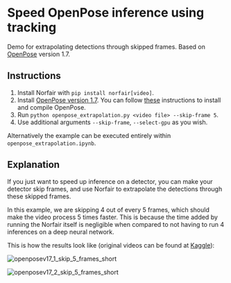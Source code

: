 # Speed OpenPose inference using tracking

Demo for extrapolating detections through skipped frames. Based on [OpenPose](https://github.com/CMU-Perceptual-Computing-Lab/openpose) version 1.7.

## Instructions

1. Install Norfair with `pip install norfair[video]`.
2. Install [OpenPose version 1.7](https://github.com/CMU-Perceptual-Computing-Lab/openpose/releases/tag/v1.7.0). You can follow [these](./openpose_extrapolation.ipynb) instructions to install and compile OpenPose.
3. Run `python openpose_extrapolation.py <video file> --skip-frame 5`.
4. Use additional arguments `--skip-frame`, `--select-gpu` as you wish.

Alternatively the example can be executed entirely within `openpose_extrapolation.ipynb`.

## Explanation

If you just want to speed up inference on a detector, you can make your detector skip frames, and use Norfair to extrapolate the detections through these skipped frames.

In this example, we are skipping 4 out of every 5 frames, which should make the video process 5 times faster. This is because the time added by running the Norfair itself is negligible when compared to not having to run 4 inferences on a deep neural network.

This is how the results look like (original videos can be found at [Kaggle](https://www.kaggle.com/datasets/ashayajbani/oxford-town-centre?select=TownCentreXVID.mp4)):

![openposev17_1_skip_5_frames_short](https://user-images.githubusercontent.com/92468171/172702968-ae986ecc-9cfd-4cd2-9132-92c19ff36608.gif)

![openposev17_2_skip_5_frames_short](https://user-images.githubusercontent.com/92468171/172703046-e769a9fa-4c0e-4111-9478-eb2d8ad2cead.gif)
